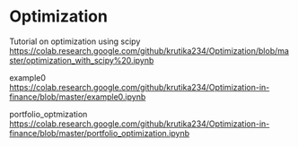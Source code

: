 # Optimization

Tutorial on optimization using scipy 
https://colab.research.google.com/github/krutika234/Optimization/blob/master/optimization_with_scipy%20.ipynb

example0
https://colab.research.google.com/github/krutika234/Optimization-in-finance/blob/master/example0.ipynb

portfolio_optmization
https://colab.research.google.com/github/krutika234/Optimization-in-finance/blob/master/portfolio_optimization.ipynb